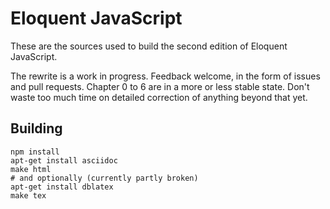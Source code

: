 # Eloquent JavaScript

These are the sources used to build the second edition of Eloquent
JavaScript.

The rewrite is a work in progress. Feedback welcome, in the form of
issues and pull requests. Chapter 0 to 6 are in a more or less stable
state. Don't waste too much time on detailed correction of anything
beyond that yet.

## Building

    npm install
    apt-get install asciidoc
    make html
    # and optionally (currently partly broken)
    apt-get install dblatex
    make tex

